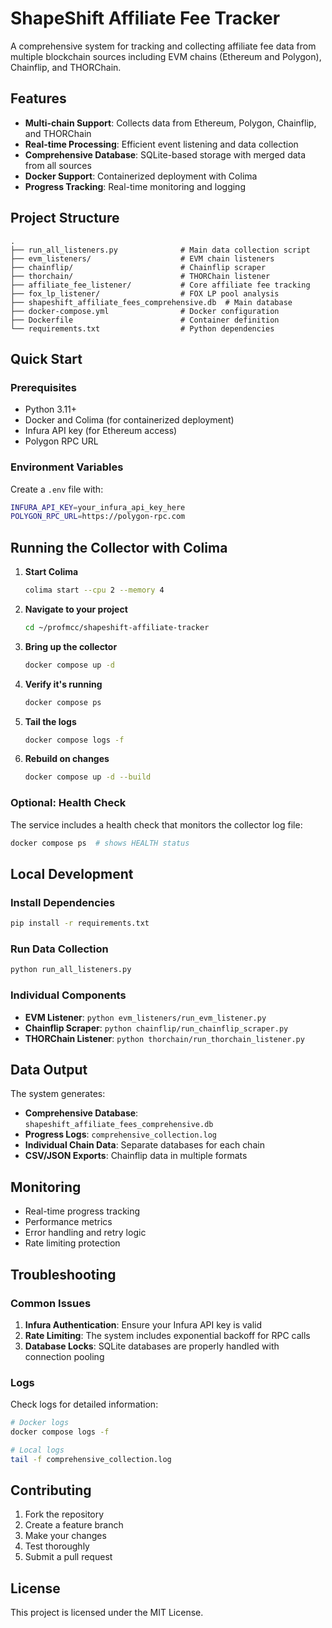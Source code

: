 # ShapeShift Affiliate Fee Tracker

A comprehensive system for tracking and collecting affiliate fee data from multiple blockchain sources including EVM chains (Ethereum and Polygon), Chainflip, and THORChain.

## Features

- **Multi-chain Support**: Collects data from Ethereum, Polygon, Chainflip, and THORChain
- **Real-time Processing**: Efficient event listening and data collection
- **Comprehensive Database**: SQLite-based storage with merged data from all sources
- **Docker Support**: Containerized deployment with Colima
- **Progress Tracking**: Real-time monitoring and logging

## Project Structure

```
.
├── run_all_listeners.py              # Main data collection script
├── evm_listeners/                    # EVM chain listeners
├── chainflip/                        # Chainflip scraper
├── thorchain/                        # THORChain listener
├── affiliate_fee_listener/           # Core affiliate fee tracking
├── fox_lp_listener/                  # FOX LP pool analysis
├── shapeshift_affiliate_fees_comprehensive.db  # Main database
├── docker-compose.yml                # Docker configuration
├── Dockerfile                        # Container definition
└── requirements.txt                  # Python dependencies
```

## Quick Start

### Prerequisites

- Python 3.11+
- Docker and Colima (for containerized deployment)
- Infura API key (for Ethereum access)
- Polygon RPC URL

### Environment Variables

Create a `.env` file with:

```bash
INFURA_API_KEY=your_infura_api_key_here
POLYGON_RPC_URL=https://polygon-rpc.com
```

## Running the Collector with Colima

1. **Start Colima**  
   ```bash
   colima start --cpu 2 --memory 4
   ```

2. **Navigate to your project**  
   ```bash
   cd ~/profmcc/shapeshift-affiliate-tracker
   ```

3. **Bring up the collector**  
   ```bash
   docker compose up -d
   ```

4. **Verify it's running**  
   ```bash
   docker compose ps
   ```

5. **Tail the logs**  
   ```bash
   docker compose logs -f
   ```

6. **Rebuild on changes**  
   ```bash
   docker compose up -d --build
   ```

### Optional: Health Check

The service includes a health check that monitors the collector log file:

```bash
docker compose ps  # shows HEALTH status
```

## Local Development

### Install Dependencies

```bash
pip install -r requirements.txt
```

### Run Data Collection

```bash
python run_all_listeners.py
```

### Individual Components

- **EVM Listener**: `python evm_listeners/run_evm_listener.py`
- **Chainflip Scraper**: `python chainflip/run_chainflip_scraper.py`
- **THORChain Listener**: `python thorchain/run_thorchain_listener.py`

## Data Output

The system generates:

- **Comprehensive Database**: `shapeshift_affiliate_fees_comprehensive.db`
- **Progress Logs**: `comprehensive_collection.log`
- **Individual Chain Data**: Separate databases for each chain
- **CSV/JSON Exports**: Chainflip data in multiple formats

## Monitoring

- Real-time progress tracking
- Performance metrics
- Error handling and retry logic
- Rate limiting protection

## Troubleshooting

### Common Issues

1. **Infura Authentication**: Ensure your Infura API key is valid
2. **Rate Limiting**: The system includes exponential backoff for RPC calls
3. **Database Locks**: SQLite databases are properly handled with connection pooling

### Logs

Check logs for detailed information:

```bash
# Docker logs
docker compose logs -f

# Local logs
tail -f comprehensive_collection.log
```

## Contributing

1. Fork the repository
2. Create a feature branch
3. Make your changes
4. Test thoroughly
5. Submit a pull request

## License

This project is licensed under the MIT License.
